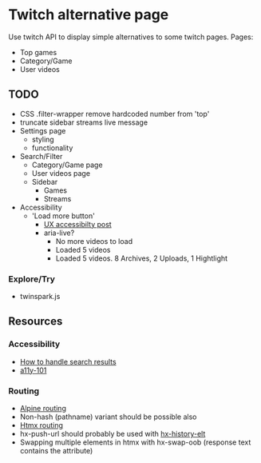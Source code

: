 # Twitch alternative page
Use twitch API to display simple alternatives to some twitch pages.
Pages:
* Top games
* Category/Game
* User videos


## TODO
* CSS .filter-wrapper remove hardcoded number from 'top'
* truncate sidebar streams live message
* Settings page
  * styling
  * functionality
* Search/Filter
  * Category/Game page
  * User videos page
  * Sidebar
    * Games
    * Streams
* Accessibility
  * 'Load more button'
    * [UX accessibilty post](https://ux.stackexchange.com/questions/131889/accessible-way-of-notifying-a-screen-reader-about-loading-the-dynamic-web-page-u)
    * aria-live?
      * No more videos to load
      * Loaded 5 videos
      * Loaded 5 videos. 8 Archives, 2 Uploads, 1 Hightlight

### Explore/Try
* twinspark.js

## Resources

### Accessibility
* [How to handle search results](https://www.sajari.com/blog/wcag-compliance-guide)
* [a11y-101](https://a11y-101.com)

### Routing
* [Alpine routing](https://github.com/alpinejs/alpine/issues/306#issuecomment-627400322)
* Non-hash (pathname) variant should be possible also
* [Htmx routing](https://htmx.org/attributes/hx-push-url/)
* hx-push-url should probably be used with [hx-history-elt](https://htmx.org/attributes/hx-history-elt/)
* Swapping multiple elements in htmx with hx-swap-oob (response text contains the attribute)
